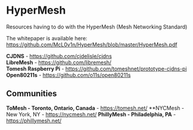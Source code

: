 # HyperMesh
Resources having to do with the HyperMesh (Mesh Networking Standard)

The whitepaper is available here: https://github.com/McL0v1n/HyperMesh/blob/master/HyperMesh.pdf  
  
**CJDNS** - https://github.com/cjdelisle/cjdns  
**LibreMesh** - https://github.com/libremesh/  
**Tomesh Raspberry Pi** - https://github.com/tomeshnet/prototype-cjdns-pi  
**Open80211s** - https://github.com/o11s/open80211s

## Communities

**ToMesh - Toronto, Ontario, Canada** - https://tomesh.net/
**NYCMesh - New York, NY - https://nycmesh.net/
**PhillyMesh - Philadelphia, PA** - https://phillymesh.net/
